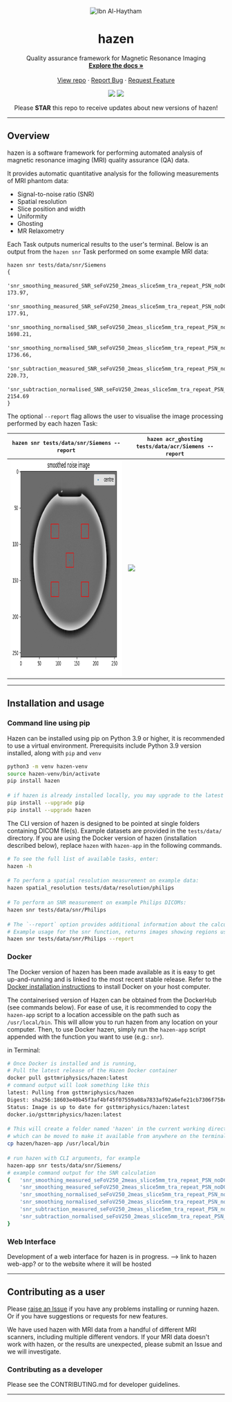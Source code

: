 <!-- PROJECT HEADING -->
<br />
<p align="center">
<img src="https://upload.wikimedia.org/wikipedia/commons/a/a3/Ibn_Al-Haytham_portrait.jpg" alt="Ibn Al-Haytham" width="512">
</p>   
<h1 align="center">hazen</h1>
<p align="center">
Quality assurance framework for Magnetic Resonance Imaging
<br />
<a href="https://hazen.readthedocs.io/en/latest/"><strong>Explore the docs »</strong></a>
<br />
<br />
<a href="https://github.com/GSTT-CSC/hazen">View repo</a>
·
<a href="https://github.com/GSTT-CSC/hazen/issues">Report Bug</a>
·
<a href="https://github.com/GSTT-CSC/hazen/issues">Request Feature</a>
</p>
<p align="center">
<img src="https://github.com/GSTT-CSC/hazen/actions/workflows/tests_release.yml/badge.svg?branch=main">
<img src="https://img.shields.io/endpoint?url=https://gist.githubusercontent.com/laurencejackson/ba102d5f3e592fcd50451c2eff8a803d/raw/hazen_pytest-coverage-comment.json">
</p>
<p align="center">Please <b>STAR</b> this repo to receive updates about new versions of hazen!</p>

---

## Overview

hazen is a software framework for performing automated analysis of magnetic resonance imaging (MRI) quality assurance (QA) data.

It provides automatic quantitative analysis for the following measurements of MRI phantom data:
- Signal-to-noise ratio (SNR)
- Spatial resolution
- Slice position and width
- Uniformity
- Ghosting
- MR Relaxometry

Each Task outputs numerical results to the user's terminal. Below is an output from the `hazen snr` Task performed on 
some example MRI data:

```shell
hazen snr tests/data/snr/Siemens
{
  'snr_smoothing_measured_SNR_seFoV250_2meas_slice5mm_tra_repeat_PSN_noDC_2_1': 173.97,
  'snr_smoothing_measured_SNR_seFoV250_2meas_slice5mm_tra_repeat_PSN_noDC_3_1': 177.91,
  'snr_smoothing_normalised_SNR_seFoV250_2meas_slice5mm_tra_repeat_PSN_noDC_2_1': 1698.21,
  'snr_smoothing_normalised_SNR_seFoV250_2meas_slice5mm_tra_repeat_PSN_noDC_3_1': 1736.66,
  'snr_subtraction_measured_SNR_seFoV250_2meas_slice5mm_tra_repeat_PSN_noDC_2_1': 220.73,
  'snr_subtraction_normalised_SNR_seFoV250_2meas_slice5mm_tra_repeat_PSN_noDC_2_1': 2154.69
}
```

The optional `--report` flag allows the user to visualise the image processing performed by each hazen Task:

| `hazen snr tests/data/snr/Siemens --report` | `hazen acr_ghosting tests/data/acr/Siemens --report` |
|---------------------------------------------|------------------------------------------------------|
| <img src="docs/assets/snr.png" height="500"> | <img src="docs/assets/acr_ghosting.png" height="500" > |

---

## Installation and usage

### Command line using pip

Hazen can be installed using pip on Python 3.9 or higher, it is recommended to use a virtual environment.
Prerequisits include Python 3.9 version installed, along with `pip` and `venv`

```bash
python3 -m venv hazen-venv
source hazen-venv/bin/activate
pip install hazen

# if hazen is already installed locally, you may upgrade to the latest version
pip install --upgrade pip
pip install --upgrade hazen
```

The CLI version of hazen is designed to be pointed at single folders containing DICOM file(s). Example datasets are provided in the `tests/data/` directory. If you are using the Docker version of hazen (installation described below), replace `hazen` with `hazen-app` in the following commands.

```bash
# To see the full list of available tasks, enter:
hazen -h

# To perform a spatial resolution measurement on example data:
hazen spatial_resolution tests/data/resolution/philips

# To perform an SNR measurement on example Philips DICOMs:
hazen snr tests/data/snr/Philips

# The `--report` option provides additional information about the calculations and is available for all tasks.
# Example usage for the snr function, returns images showing regions used for the measurement.
hazen snr tests/data/snr/Philips --report
```

### Docker

The Docker version of hazen has been made available as it is easy to get up-and-running and is linked to the most recent stable release. Refer to the [Docker installation instructions](https://docs.docker.com/engine/install) to install Docker on your host computer.

The containerised version of Hazen can be obtained from the DockerHub (see commands below). For ease of use, it is recommended to copy the `hazen-app` script to a location accessible on the path such as `/usr/local/bin`. This will allow you to run hazen from any location on your computer. Then, to use Docker hazen, simply run the `hazen-app` script appended with the function you want to use (e.g.: `snr`). 

in Terminal:

```bash
# Once Docker is installed and is running,
# Pull the latest release of the Hazen Docker container
docker pull gsttmriphysics/hazen:latest
# command output will look something like this
latest: Pulling from gsttmriphysics/hazen
Digest: sha256:18603e40b45f3af4bf45f07559a08a7833af92a6efe21cb7306f758e8eeab24a
Status: Image is up to date for gsttmriphysics/hazen:latest
docker.io/gsttmriphysics/hazen:latest

# This will create a folder named 'hazen' in the current working directory
# which can be moved to make it available from anywhere on the terminal
cp hazen/hazen-app /usr/local/bin

# run hazen with CLI arguments, for example
hazen-app snr tests/data/snr/Siemens/
# example command output for the SNR calculation
{   'snr_smoothing_measured_seFoV250_2meas_slice5mm_tra_repeat_PSN_noDC_2_1': 191.16,
    'snr_smoothing_measured_seFoV250_2meas_slice5mm_tra_repeat_PSN_noDC_3_1': 195.58,
    'snr_smoothing_normalised_seFoV250_2meas_slice5mm_tra_repeat_PSN_noDC_2_1': 1866.09,
    'snr_smoothing_normalised_seFoV250_2meas_slice5mm_tra_repeat_PSN_noDC_3_1': 1909.2,
    'snr_subtraction_measured_seFoV250_2meas_slice5mm_tra_repeat_PSN_noDC_2_1': 220.73,
    'snr_subtraction_normalised_seFoV250_2meas_slice5mm_tra_repeat_PSN_noDC_2_1': 2154.69
}
```

### Web Interface

Development of a web interface for hazen is in progress. --> link to hazen web-app? or to the website where it will be hosted

---

## Contributing as a user

Please [raise an Issue](https://github.com/GSTT-CSC/hazen/issues) if you have any problems installing or running hazen. Or if you have suggestions or requests for new features.

We have used hazen with MRI data from a handful of different MRI scanners, including multiple different vendors. If your MRI data doesn't work with hazen, or the results are unexpected, please submit an Issue and we will investigate.

### Contributing as a developer

Please see the CONTRIBUTING.md for developer guidelines.

---
